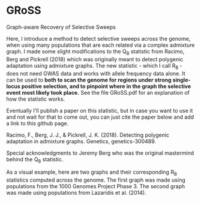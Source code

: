 # GRoSS
Graph-aware Recovery of Selective Sweeps

Here, I introduce a method to detect selective sweeps across the genome, when using many populations that are each related via a complex admixture graph. I made some slight modifications to the Q<sub>B</sub> statistic from Racimo, Berg and Pickrell (2018) which was originally meant to detect polygenic adaptation using admixture graphs. The new statistic - which I call R<sub>B</sub> - does not need GWAS data and works with allele frequency data alone. It can be used to **both to scan the genome for regions under strong single-locus positive selection, and to pinpoint where in the graph the selective event most likely took place.** See the file GRoSS.pdf for an explanation of how the statistic works.

Eventually I'll publish a paper on this statistic, but in case you want to use it and not wait for that to come out, you can just cite the paper below and add a link to this github page.

Racimo, F., Berg, J. J., & Pickrell, J. K. (2018). Detecting polygenic adaptation in admixture graphs. Genetics, genetics-300489.

Special acknowledgments to Jeremy Berg who was the original mastermind behind the Q<sub>B</sub> statistic.

As a visual example, here are two graphs and their corresponding R<sub>B</sub> statistics computed across the genome. The first graph was made using populations from the 1000 Genomes Project Phase 3. The second graph was made using populations from Lazaridis et al. (2014).
